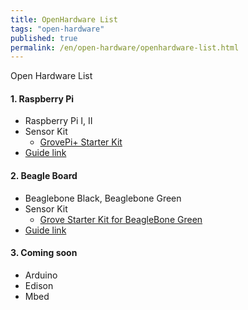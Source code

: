 ```yaml
---
title: OpenHardware List
tags: "open-hardware"
published: true
permalink: /en/open-hardware/openhardware-list.html
---
```


Open Hardware List

#### 1. Raspberry Pi 
* Raspberry Pi I, II
* Sensor Kit
  - [GrovePi+ Starter Kit](http://www.seeedstudio.com/depot/GrovePi-Starter-Kit-for-Raspberry-Pi-p-2240.html)
* [Guide link](http://support.thingplus.net/en/open-hardware/raspberry-pi-user-guide.html)

#### 2. Beagle Board
* Beaglebone Black, Beaglebone Green
* Sensor Kit
  - [Grove Starter Kit for BeagleBone Green](http://www.seeedstudio.com/depot/Grove-Starter-Kit-for-BeagleBone-Green-p-2526.html)
* [Guide link](http://support.thingplus.net/en/open-hardware/bbb-user-guide.html)

#### 3. Coming soon 
* Arduino 
* Edison
* Mbed
